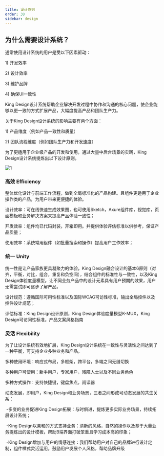 ```yaml
---
title: 设计原则
order: 30
sidebar: design
---
```


## 为什么需要设计系统？

通常使⽤设计系统的⽤户是受以下因素驱动：

1\) 开发效率

2\) 设计效率

3\) 维护品牌

4\) 确保UI⼀致性

King Design设计系统帮助企业解决开发过程中协作和沟通的核⼼问题，使企业能够以更⼀致的⽅式扩展产品，⼤幅度提⾼产品和团队⽣产⼒。



关于King Design设计系统的影响主要有两个⽅⾯：

1\) 产品维度（例如产品⼀致性和质量）

2\) 团队流程维度（例如团队⽣产⼒和开发速度）



为了更适⽤于企业级产品的开发和使⽤，通过⼤量中后台场景的实践，King Design设计系统提炼出以下设计原则。

![1](/imgs/design/principle/1.jpg)

### ⾼效 Efficiency

整体优化设计与前端⼯作流程，做到全局标准化的产品构建。且组件更适⽤于企业操作类的产品，为⽤户带来更便捷的体验。



设计效率：可在线快速⽣成效果图，也可使⽤Sketch，Axure组件库，视觉库，⻚⾯模板和业务解决⽅案来提⾼产品体验⼀致性；

开发效率：组件均已代码封装，开箱即⽤。并提供体验评估标准以供参考，保证产品质量；

使⽤效率：系统常⽤组件（如批量搜索和操作）提⾼⽤户⼯作效率；



### 统⼀ Unity

统⼀性是让产品家族更具凝聚⼒的体验。King Design融合设计的基本6原则（对⻬，平衡，对⽐，组合，重复和负空间），结合组件的标准性与⼀致性，以及King Design体验度量模型，让不同业务产品中的设计元素具有⽤户预期的效果，⽤户⽆需尝试即可逐步了解产品。



设计规范：遵循国际可⽤性标准以及国际WCAG可访性标准，输出全局控件以及控件设计规范；

评估标准：King Design设计原则，King Design体验度量模型K-MUX，King Design可访问性标准，产品⽂案⻛格指南



### 灵活 Flexibility

为了让设计系统有效地扩展，King Design设计系统在⼀致性与灵活性之间达到了⼀种平衡，可⽀持企业多种业务和产品。



多种使⽤环境：响应式布局，多框架，跨平台，多端之间⽆缝切换

多种⽤户可使⽤：新⼿⽤户，专家⽤户，残障⼈⼠以及不同业务⻆⾊

多种⽅式操作：⽀持快捷键，键盘焦点，阅读器

动态发展，即⽤户，King Design和业务场景，三者之间形成可动态发展的共⽣关系：

​	 -多变的业务促进King Design拓展：与时俱进，提炼更多实际业务场景，持续拓展设计系统；

​	 -King Design以亲和的⽅式⽀持业务：清新的⻛格，⾃然的操作以及基于⼤量业务提炼出的设计模板，帮助B端界⾯打破笨重且学习成本⾼的印象；

​	 -King Design增加与⽤户的情感连接：我们帮助⽤户对⾃⼰的品牌进⾏设计定制，组件样式灵活运⽤，⿎励⽤户发展个⼈⻛格，帮助品牌升级